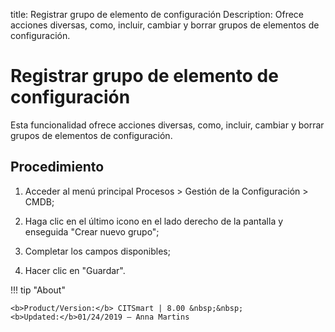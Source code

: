 title: Registrar grupo de elemento de configuración
Description: Ofrece acciones diversas, como, incluir, cambiar y borrar grupos de elementos de configuración.
# Registrar grupo de elemento de configuración

Esta funcionalidad ofrece acciones diversas, como, incluir, cambiar y borrar
grupos de elementos de configuración.

Procedimiento
-----------------

1.  Acceder al menú principal Procesos \> Gestión de la Configuración \> CMDB;

2.  Haga clic en el último icono en el lado derecho de la pantalla y enseguida "Crear nuevo grupo";

3.  Completar los campos disponibles;

4.  Hacer clic en "Guardar".


!!! tip "About"

    <b>Product/Version:</b> CITSmart | 8.00 &nbsp;&nbsp;
    <b>Updated:</b>01/24/2019 – Anna Martins
